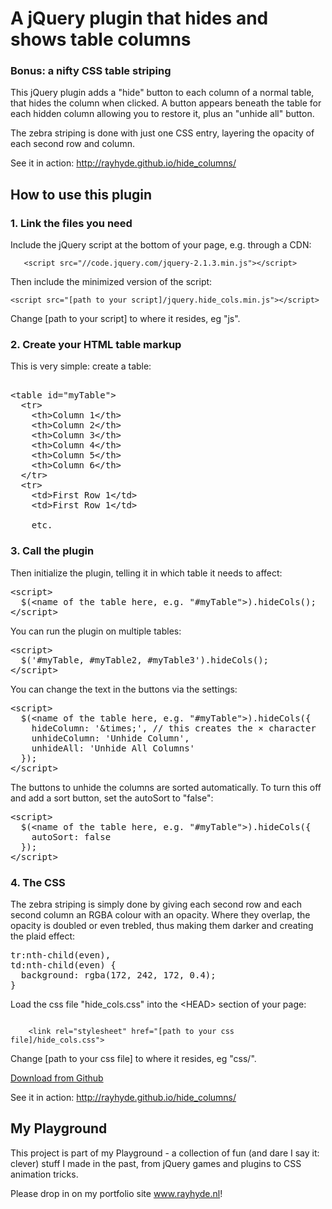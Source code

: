 <h1>A jQuery plugin that hides and shows table columns</h1>
<h3>Bonus: a nifty CSS table striping</h3>

<p>This jQuery plugin adds a "hide" button to each column of a normal table, that hides the column when clicked. A button appears beneath the table for each hidden column allowing you to restore it, plus an "unhide all" button.</p>
<p>The zebra striping is done with just one CSS entry, layering the opacity of each second row and column.</p>

<p>See it in action: <a href="http://rayhyde.github.io/hide_columns/">http://rayhyde.github.io/hide_columns/</a></p>

<h2>How to use this plugin</h2>
<h3>1. Link the files you need</h3>
<p>Include the jQuery script at the bottom of your page, e.g. through a CDN:</p>
<p><code>	&lt;script src="//code.jquery.com/jquery-2.1.3.min.js"&gt;&lt;/script&gt;</code></p>
<p>Then include the minimized version of the script:</p>
<p><code>&lt;script src="[path to your script]/jquery.hide_cols.min.js"&gt;&lt;/script&gt;</code></p>
<p>Change [path to your script] to where it resides, eg "js".</p>
<h3>2. Create your HTML table markup</h3>
<p>This is very simple: create a table:</p>
						
<pre>

&lt;table id="myTable"&gt;
  &lt;tr&gt;
    &lt;th&gt;Column 1&lt;/th&gt;
    &lt;th&gt;Column 2&lt;/th&gt;
    &lt;th&gt;Column 3&lt;/th&gt;
    &lt;th&gt;Column 4&lt;/th&gt;
    &lt;th&gt;Column 5&lt;/th&gt;
    &lt;th&gt;Column 6&lt;/th&gt;
  &lt;/tr&gt;
  &lt;tr&gt;
    &lt;td&gt;First Row 1&lt;/td&gt;
    &lt;td&gt;First Row 1&lt;/td&gt;
		
    etc.
</pre>
				
<h3>3. Call the plugin</h3>
<p>Then initialize the plugin, telling it in which table it needs to affect:</p>
<pre>
&lt;script&gt;
  $(&lt;name of the table here, e.g. "#myTable"&gt;).hideCols();
&lt;/script&gt;
</pre>
<p>You can run the plugin on multiple tables:</p>
<pre>
&lt;script&gt;
  $('#myTable, #myTable2, #myTable3').hideCols();
&lt;/script&gt
</pre>
					
<p>You can change the text in the buttons via the settings:</p>
<pre>
&lt;script&gt;
  $(&lt;name of the table here, e.g. "#myTable"&gt;).hideCols({
    hideColumn: '&amp;times;', // this creates the &times; character
    unhideColumn: 'Unhide Column',
    unhideAll: 'Unhide All Columns'
  });
&lt;/script&gt;
</pre>
<p>The buttons to unhide the columns are sorted automatically. To turn this off and add a sort button, set the autoSort to "false":</p>
					<pre>
&lt;script&gt;
  $(&lt;name of the table here, e.g. "#myTable"&gt;).hideCols({
    autoSort: false
  });
&lt;/script&gt;
</pre>
<h3>4. The CSS</h3>
<p>The zebra striping is simply done by giving each second row and each second column an RGBA colour with an opacity. Where they overlap, the opacity is doubled or even trebled, thus making them darker and creating the plaid effect: </p>
<pre>
tr:nth-child(even),
td:nth-child(even) {
  background: rgba(172, 242, 172, 0.4);
}
</pre>
<p>Load the css file "hide_cols.css" into the &lt;HEAD&gt; section of your page:</p>
<code>
	&lt;link rel="stylesheet" href="[path to your css file]/hide_cols.css"&gt;
</code>
<p>Change [path to your css file] to where it resides, eg "css/".</p>
	<p><a class="btn btn-lg btn-success" href="https://github.com/RayHyde/hide_columns">Download from Github</a></p>

<p>See it in action: <a href="http://rayhyde.github.io/hide_columns/">http://rayhyde.github.io/hide_columns/</a></p>

<h2>My Playground</h2>

<p>This project is part of my Playground - a collection of fun (and dare I say it: clever) stuff I made in the past, from jQuery games and plugins to CSS animation tricks.</p>

<p>Please drop in on my portfolio site <a href="http://www.rayhyde.nl">www.rayhyde.nl</a>!</p>